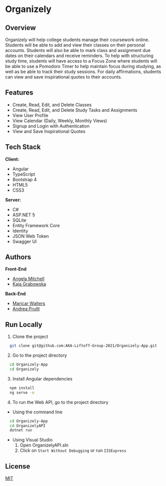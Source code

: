 # Organizely

## Overview

Organizely will help college students manage their coursework online. Students will be able to add and view their classes on their personal accounts. Students will also be able to mark class and assignment due dates on their calendars and receive reminders. To help with structuring study time, students will have access to a Focus Zone where students will be able to use a Pomodoro Timer to help maintain focus during studying, as well as be able to track their study sessions. For daily affirmations, students can view and save inspirational quotes to their accounts.


## Features

- Create, Read, Edit, and Delete Classes
- Create, Read, Edit, and Delete Study Tasks and Assignments
- View User Profile
- View Calendar (Daily, Weekly, Monthly Views)
- Signup and Login with Authentication
- View and Save Inspirational Quotes

  
## Tech Stack

**Client:**

- Angular
- TypeScript
- Bootstrap 4
- HTML5
- CSS3

**Server:** 

- C#
- ASP.NET 5
- SQLite
- Entity Framework Core
- Identity
- JSON Web Token
- Swagger UI


## Authors

**Front-End**

- [Angela Mitchell](https://github.com/amitchell05)
- [Kaja Grabowska](https://github.com/KajaGrabowska)

**Back-End**

- [Maricar Walters](https://github.com/mlwalters)
- [Andrea Pruitt](https://github.com/DreaP)

  
## Run Locally

1. Clone the project

```bash
  git clone git@github.com:AKA-Liftoff-Group-2021/Organizely-App.git
```

2. Go to the project directory 

```bash
  cd Organizely-App
  cd Organizely
```

3. Install Angular dependencies

```bash
  npm install
  ng serve -o
```

4. To run the Web API, go to the project directory
- Using the command line
```bash
  cd Organizely-App
  cd OrganizelyAPI
  dotnet run
```
- Using Visual Studio
    1. Open OrganizelyAPI.sln
    2. Click on `Start Without Debugging` or run `IISExpress`


## License

[MIT](https://github.com/AKA-Liftoff-Group-2021/Organizely-App/blob/main/LICENSE)

  

